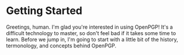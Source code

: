 # Getting Started

Greetings, human. I'm glad you're interested in using OpenPGP! It's a difficult technology to master, so don't feel bad if it takes some time to learn.  Before we jump in, I'm going to start with a little bit of the history, termonology, and concepts behind OpenPGP.


